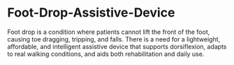 # Foot-Drop-Assistive-Device
Foot drop is a condition where patients cannot lift the front of the foot, causing toe dragging, tripping, and falls. There is a need for a lightweight, affordable, and intelligent assistive device that supports dorsiflexion, adapts to real walking conditions, and aids both rehabilitation and daily use.
